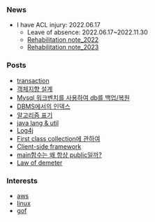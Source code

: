 ### News  
- I have ACL injury: 2022.06.17
    - Leave of absence: 2022.06.17~2022.11.30
    - [Rehabilitation note_2022](https://docs.google.com/document/d/1TR7XZw0wRNqMmsUnf-f2GO2urjwLKBanJM9dJQePw58/edit?usp=sharing)  
    - [Rehabilitation note_2023](https://docs.google.com/document/d/1GDOack_Uf0pv5ZoWO0emTzveGV7XfXYMiMN1nPnGByU/edit?usp=sharing)  

### Posts  
- [transaction](/db/transaction.md)  
- [객체지향 설계](/object/객체지향설계.md)  
- [Mysql 워크벤치를 사용하여 db를 백업/복원](/db/backUp.md)  
- [DBMS에서의 인덱스](/db/SQL인덱스.md)  
- [알고리즘 표기](/lang/evaluateAlgorithm.md)  
- [java lang & util](/lang/package.md)  
- [Log4j](/lang/log4j.md)  
- [First class collection에 관하여](/thoughtWorksAnthology/firstCalssCollection.md)  
- [Client-side framework](/vue/routing.md)  
- [main함수는 왜 항상 public일까?](/lang/main_function.md)  
- [Law of demeter](/lang/law_of_demeter.md)  

### Interests  
- [aws](/aws/index.md)  
- [linux](/linux/index.md) 
- [gof](/gof/index.md)
